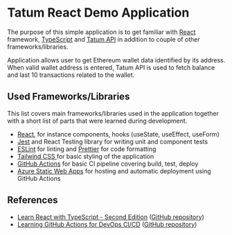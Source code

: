 # Tatum React Demo Application

The purpose of this simple application is to get familiar with [React](https://react.dev/) framework, [TypeScript](https://www.typescriptlang.org/) and [Tatum API](https://docs.tatum.io/) in addition to couple of other frameworks/libraries.

Application allows user to get Ethereum wallet data identified by its address. When valid wallet address is entered, Tatum API is used to fetch balance and last 10 transactions related to the wallet. 

## Used Frameworks/Libraries

This list covers main frameworks/libraries used in the application together with a short list of parts that were learned during development. 

* [React](https://react.dev/), for instance components, hooks (useState, useEffect, useForm)
* [Jest](https://jestjs.io/) and React Testing library for writing unit and component tests
* [ESLint](https://eslint.org/) for linting and [Prettier](https://prettier.io/) for code formatting
* [Tailwind CSS ](https://tailwindcss.com/) for basic styling of the application
* [GitHub Actions](https://docs.github.com/en/actions) for basic CI pipeline covering build, test, deploy
* [Azure Static Web Apps](https://learn.microsoft.com/en-us/azure/static-web-apps/deploy-react?pivots%253Dgithub) for hosting and automatic deployment using GitHub Actions

## References
* [Learn React with TypeScript - Second Edition](https://www.packtpub.com/product/learn-react-with-typescript-second-edition/9781804614204) ([GitHub repository](https://github.com/PacktPublishing/Learn-React-with-TypeScript-2nd-Edition))
* [Learning GitHub Actions for DevOps CI/CD](https://www.packtpub.com/product/learning-github-actions-for-devops-cicd-video/9781837639137) ([GitHub repository](https://github.com/PacktPublishing/Learning-GitHub-Actions-for-DevOps-CI-CD))
